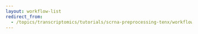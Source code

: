 ```yaml
---
layout: workflow-list
redirect_from:
  - /topics/transcriptomics/tutorials/scrna-preprocessing-tenx/workflows/index
---
```

